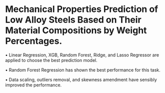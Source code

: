 # Mechanical Properties Prediction of Low Alloy Steels Based on Their Material Compositions by Weight Percentages.

•	Linear Regression, XGB, Random Forest, Ridge, and Lasso Regressor are applied to choose the best prediction model.

•	Random Forest Regression has shown the best performance for this task.

•	Data scaling, outliers removal, and skewness amendment have sensibly improved the performance.
